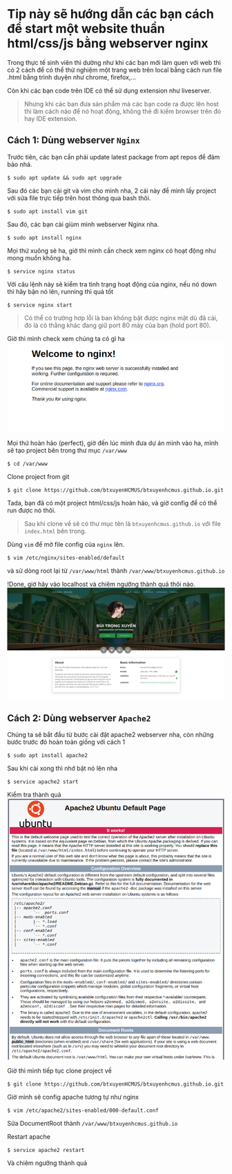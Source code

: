 # Tip này sẽ hướng dẫn các bạn cách để start một website thuần html/css/js bằng webserver nginx
Trong thực tế sinh viên thì dường như khi các bạn mới làm quen với web thì có 2 cách để có thể thử nghiệm một trang web trên local bằng cách run file .html bằng trình duyện như chrome, firefox,...

Còn khi các bạn code trên IDE có thể sử dụng extension như liveserver.
> Nhưng khi các ban đưa sản phẩm mà các bạn code ra được lên host thì làm cách nào để nó hoạt động, không thẻ đi kiếm browser trên đó hay IDE extension.

## Cách 1: Dùng webserver `Nginx`
Trước tiên, các bạn cần phải update latest package from apt repos để đảm bảo nhá.
```
$ sudo apt update && sudo apt upgrade
```
Sau đó các bạn cài git và vim cho mình nha, 2 cái này để mình lấy project với sửa file trực tiếp trên host thông qua bash thôi.
```
$ sudo apt install vim git
```
Sau đó, các bạn cài giùm mình webserver Nginx nha.
```
$ sudo apt install nginx
```
Mọi thứ xuông sẻ ha, giờ thì mình cần check xem nginx có hoạt động như mong muốn không ha.
```
$ service nginx status
```
Với câu lệnh này sẽ kiểm tra tình trạng hoạt động của nginx, nếu nó down thì hãy bận nó lên, running thì quá tốt
```
$ service nginx start
```
> Có thể có trường hơp lỗi là ban không bật được nginx mặt dù đã cài, đó là có thằng khác đang giữ port 80 máy của bạn (hold port 80).

Giờ thì mình check xem chúng ta có gì ha
![nginx](./src/static/nginx.png)

Mọi thứ hoàn hảo (perfect), giờ đến lúc mình đưa dự án mình vào ha, mình sẽ tạo project bên trong thư mục `/var/www`
```
$ cd /var/www
```
Clone project from git
```
$ git clone https://github.com/btxuyenHCMUS/btxuyenhcmus.github.io.git
```
Tada, bạn đã có một project html/css/js hoàn hảo, và giờ config để có thể run được nó thôi.
> Sau khi clone về sẽ có thư mục tên là `btxuyenhcmus.github.io` với file `index.html` bên trong.

Dùng `vim` để mở file config của `nginx` lên.
```
$ vim /etc/nginx/sites-enabled/default
```
và sử dòng root lại từ `/var/www/html` thành `/var/www/btxuyenhcmus.github.io`

!Done, giờ hãy vào localhost và chiêm ngưỡng thành quả thôi nào.
![nginx-running](./src/static/nginx-html.png)

## Cách 2: Dùng webserver `Apache2`
Chúng ta sẽ bắt đầu từ bước cài đặt apache2 webserver nha, còn những bước trước đó hoàn toàn giống với cách 1
```
$ sudo apt install apache2
```
Sau khi cài xong thì nhớ bật nó lên nha
```
$ service apache2 start
```
Kiểm tra thành quả
![apache](./src/static/apache.png)

Giờ thì mình tiếp tục clone project về
```
$ git clone https://github.com/btxuyenHCMUS/btxuyenhcmus.github.io.git
```
Giờ mình sẽ config apache tương tự như nginx
```
$ vim /etc/apache2/sites-enabled/000-default.conf
```
Sửa DocumentRoot thành `/var/www/btxuyenhcmus.github.io`

Restart apache
```
$ service apache2 restart
```
Và chiêm ngưỡng thành quả